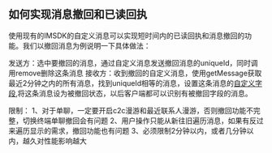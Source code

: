 

## 如何实现消息撤回和已读回执
使用现有的IMSDK的自定义消息可以实现短时间内的已读回执和消息撤回的功能。我们以撤回消息为例说明一下具体做法：


发送方：选中要撤回的消息，通过自定义消息发送撤回消息的uniqueId，同时调用remove删除这条消息
接收方：收到撤回的自定义消息，使用getMessage获取最近2分钟之内的所有消息，找到uniqueId相等的消息，设置这条消息的[自定义字段](/doc/product/269/1561#3.8-.E6.B6.88.E6.81.AF.E8.87.AA.E5.AE.9A.E4.B9.89.E5.AD.97.E6.AE.B5),将这条消息设为被撤回状态，以后客户端都可以识别有被撤回字段的消息。

限制：
1、对于单聊，一定要开启c2c漫游和最近联系人漫游，否则撤回功能不完整，切换终端单聊撤回会有问题
2、用户操作只能从新往旧遍历消息，如果有反过来遍历显示的需求，撤回功能也有问题
3、必须限制2分钟以内，或者几分钟以内，越久对性能影响越大
